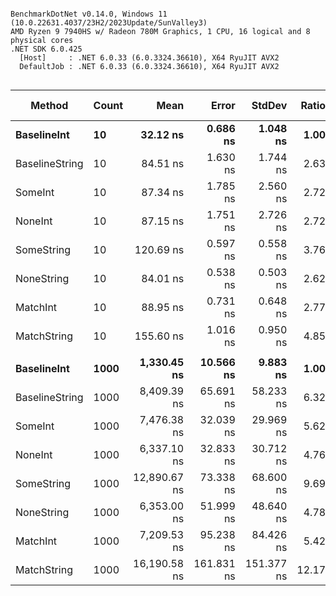 ```

BenchmarkDotNet v0.14.0, Windows 11 (10.0.22631.4037/23H2/2023Update/SunValley3)
AMD Ryzen 9 7940HS w/ Radeon 780M Graphics, 1 CPU, 16 logical and 8 physical cores
.NET SDK 6.0.425
  [Host]     : .NET 6.0.33 (6.0.3324.36610), X64 RyuJIT AVX2
  DefaultJob : .NET 6.0.33 (6.0.3324.36610), X64 RyuJIT AVX2


```
| Method         | Count | Mean         | Error      | StdDev     | Ratio | RatioSD | Gen0   | Gen1   | Allocated | Alloc Ratio |
|--------------- |------ |-------------:|-----------:|-----------:|------:|--------:|-------:|-------:|----------:|------------:|
| **BaselineInt**    | **10**    |     **32.12 ns** |   **0.686 ns** |   **1.048 ns** |  **1.00** |    **0.05** | **0.0134** |      **-** |     **112 B** |        **1.00** |
| BaselineString | 10    |     84.51 ns |   1.630 ns |   1.744 ns |  2.63 |    0.10 | 0.0372 |      - |     312 B |        2.79 |
| SomeInt        | 10    |     87.34 ns |   1.785 ns |   2.560 ns |  2.72 |    0.12 | 0.0468 |      - |     392 B |        3.50 |
| NoneInt        | 10    |     87.15 ns |   1.751 ns |   2.726 ns |  2.72 |    0.12 | 0.0468 |      - |     392 B |        3.50 |
| SomeString     | 10    |    120.69 ns |   0.597 ns |   0.558 ns |  3.76 |    0.12 | 0.0658 |      - |     552 B |        4.93 |
| NoneString     | 10    |     84.01 ns |   0.538 ns |   0.503 ns |  2.62 |    0.08 | 0.0468 |      - |     392 B |        3.50 |
| MatchInt       | 10    |     88.95 ns |   0.731 ns |   0.648 ns |  2.77 |    0.09 | 0.0421 |      - |     352 B |        3.14 |
| MatchString    | 10    |    155.60 ns |   1.016 ns |   0.950 ns |  4.85 |    0.16 | 0.0658 |      - |     552 B |        4.93 |
|                |       |              |            |            |       |         |        |        |           |             |
| **BaselineInt**    | **1000**  |  **1,330.45 ns** |  **10.566 ns** |   **9.883 ns** |  **1.00** |    **0.01** | **0.4864** |      **-** |    **4072 B** |        **1.00** |
| BaselineString | 1000  |  8,409.39 ns |  65.691 ns |  58.233 ns |  6.32 |    0.06 | 4.7607 | 0.6104 |   39912 B |        9.80 |
| SomeInt        | 1000  |  7,476.38 ns |  32.039 ns |  29.969 ns |  5.62 |    0.05 | 3.8300 | 0.3815 |   32072 B |        7.88 |
| NoneInt        | 1000  |  6,337.10 ns |  32.833 ns |  30.712 ns |  4.76 |    0.04 | 3.8300 | 0.3815 |   32072 B |        7.88 |
| SomeString     | 1000  | 12,890.67 ns |  73.338 ns |  68.600 ns |  9.69 |    0.09 | 7.6294 | 1.2970 |   63912 B |       15.70 |
| NoneString     | 1000  |  6,353.00 ns |  51.999 ns |  48.640 ns |  4.78 |    0.05 | 3.8300 | 0.3815 |   32072 B |        7.88 |
| MatchInt       | 1000  |  7,209.53 ns |  95.238 ns |  84.426 ns |  5.42 |    0.07 | 3.3493 | 0.0458 |   28072 B |        6.89 |
| MatchString    | 1000  | 16,190.58 ns | 161.831 ns | 151.377 ns | 12.17 |    0.14 | 7.6294 | 0.9155 |   63912 B |       15.70 |
